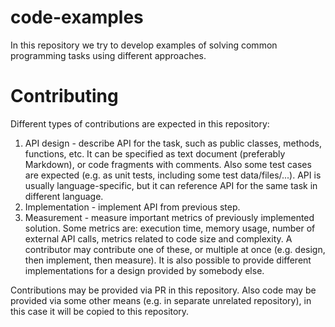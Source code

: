 # code-examples
In this repository we try to develop examples of solving common programming tasks using different approaches.

# Contributing
Different types of contributions are expected in this repository:
1. API design - describe API for the task, such as public classes, methods, functions, etc. It can be specified as text document (preferably Markdown), or code fragments with comments. Also some test cases are expected (e.g. as unit tests, including some test data/files/...). API is usually language-specific, but it can reference API for the same task in different language.
2. Implementation - implement API from previous step.
3. Measurement - measure important metrics of previously implemented solution. Some metrics are: execution time, memory usage, number of external API calls, metrics related to code size and complexity.
A contributor may contribute one of these, or multiple at once (e.g. design, then implement, then measure). It is also possible to provide different implementations for a design provided by somebody else.

Contributions may be provided via PR in this repository. Also code may be provided via some other means (e.g. in separate unrelated repository), in this case it will be copied to this repository.



